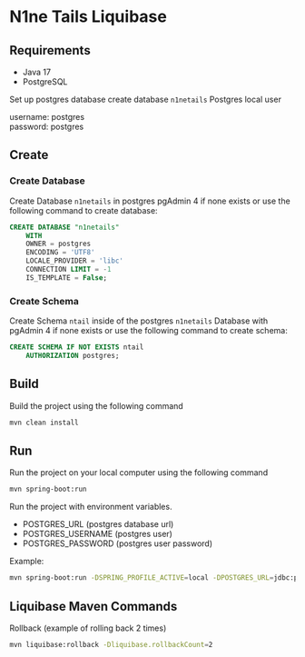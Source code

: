 # N1ne Tails Liquibase

## Requirements
- Java 17
- PostgreSQL

Set up postgres database create database `n1netails`
Postgres local user

username: postgres \
password: postgres

## Create
### Create Database
Create Database `n1netails` in postgres pgAdmin 4 if none exists or use the following command to create database:
```sql
CREATE DATABASE "n1netails"
    WITH
    OWNER = postgres
    ENCODING = 'UTF8'
    LOCALE_PROVIDER = 'libc'
    CONNECTION LIMIT = -1
    IS_TEMPLATE = False;
```
### Create Schema
Create Schema `ntail` inside of the postgres `n1netails` Database with pgAdmin 4 if none exists or use the following command to create schema:
```sql
CREATE SCHEMA IF NOT EXISTS ntail
    AUTHORIZATION postgres;
```

## Build
Build the project using the following command
```bash
mvn clean install
```

## Run
Run the project on your local computer using the following command
```bash
mvn spring-boot:run
```

Run the project with environment variables.
- POSTGRES_URL (postgres database url)
- POSTGRES_USERNAME (postgres user)
- POSTGRES_PASSWORD (postgres user password)

Example:
```bash
mvn spring-boot:run -DSPRING_PROFILE_ACTIVE=local -DPOSTGRES_URL=jdbc:postgresql://localhost/n1netails -DPOSTGRES_USERNAME=postres -DPOSTGRES_PASSWORD=postgres
```

## Liquibase Maven Commands

Rollback (example of rolling back 2 times)
```bash
mvn liquibase:rollback -Dliquibase.rollbackCount=2
```
